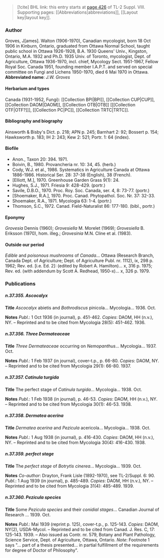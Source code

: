 > [!cite] BHL link: this entry starts at [page 426](https://www.biodiversitylibrary.org/page/33258904) of TL-2 Suppl. VIII.
> Supporting pages: [[Abbreviations|abbreviations]], [[Layout key|layout key]].

### Author

Groves, J\[ames\]. Walton (1906-1970), Canadian mycologist, born 18 Oct 1906 in Kinburn, Ontario, graduated from Ottawa Normal School, taught public school in Ottawa 1926-1928, B.A. 1930 Queens' Univ., Kingston, Ontario, M.A. 1932 and Ph.D. 1935 Univ. of Toronto, mycologist, Dept. of Agriculture, Ottawa 1936-1970, incl. chief, Mycology Sect. 1951-1967, Fellow Royal Soc. Canada 1951, founding member I.A.P.T. and served on special committee on Fungi and Lichens 1950-1970, died 6 Mai 1970 in Ottawa. 
**Abbreviated name**: *J.W. Groves*

#### Herbarium and types

Canada (1931-1952, Fungi): [[Collection BPI|BPI]], [[Collection CUP|CUP]], [[Collection DAOM|DAOM]], [[Collection OTB|OTB]] \[[[Collection OTF|OTF?]]\], [[Collection PC|PC]], [[Collection TRTC|TRTC]].

#### Bibliography and biography

Ainsworth & Bisby's Dict. p. 218; APN p. 245; Barnhart 2: 92; Bossert p. 154; Hawksworth p. 183; IH 2: 243; Kew 2: 521; Portr. 1: 64 (index).

#### Biofile

- Anon., Taxon 20: 394. 1971.
- Boivin, B., 1980. Provancheria nr. 10: 34, 45. (herb.)
- Cody, W.J. et al., 1986. Systematics in Agriculture Canada at Ottawa 1886-1986. Historical Ser. 28: 37-38 (English), 38 (French).
- \[Elliott, M.\], 1970. Greenhouse Garden Grass 9(1): 24.
- Hughes, S.J., 1971. Friesia 9: 428-429. (portr.)
- Savile, D.B.O., 1970. Proc. Roy. Soc. Canada, ser. 4, 8: 73-77. (portr.)
- \[Shoemaker, R.A.\], 1970. Proc. Canad. Phytopathol. Soc. Nr. 37: 32-33.
- Shoemaker, R.A., 1971. Mycologia 63: 1-4. (portr.)
- Thomson, S.C., 1972. Canad. Field-Naturalist 86: 177-180. (bibl., portr.)

#### Eponymy

*Grovesia* Dennis (1960); *Grovesiella* M. Morelet (1969); *Grovesiella* B. Eriksson (1970), hom. illeg.; *Grovesinia* M.N. Cline et al. (1983).

#### Outside our period

*Edible* and *poisonous mushrooms* of *Canada*... Ottawa (Research Branch, Canada Dept. of Agriculture; Dept. of Agriculture Publ. nr. 1112), ix, 298 p. 1962; Rev. ed. \[i.e. Ed. 2\]: (edited by Robert A. Hamilton)... x, 316 p. 1975; Rev. ed. (with addendum by Scott A. Redhead, 1950-x)... x, 326 p. 1979.

### Publications

##### n.37.355. Ascocalyx

**Title**
*Ascocalyx* abietis and *Bothrodiscus* pinicola... Mycologia... 1936. Oct.

**Notes**
*Publ*.: 1 Oct 1936 (in journal), p. 451-462. *Copies*: DAOM, HH (n.v.), NY. – Reprinted and to be cited from Mycologia 28(5): 451-462. 1936.

##### n.37.356. Three Dermateaceae

**Title**
*Three Dermateaceae* occurring on *Nemopanthus*... Mycologia... 1937. Oct.

**Notes**
*Publ*.: 1 Feb 1937 (in journal), cover-t.p., p. 66-80. *Copies*: DAOM, NY. – Reprinted and to be cited from Mycologia 29(1): 66-80. 1937.

##### n.37.357. Catinula turgida

**Title**
The perfect stage of *Catinula turgida*... Mycologia... 1938. Oct.

**Notes**
*Publ*.: 1 Feb 1938 (in journal), p. 46-53. *Copies*: DAOM, HH (n.v.), NY. – Reprinted and to be cited from Mycologia 30(1): 46-53. 1938.

##### n.37.358. Dermatea acerina

**Title**
*Dermatea acerina* and *Pezicula* acericola... Mycologia... 1938. Oct.

**Notes**
*Publ*.: 1 Aug 1938 (in journal), p. 416-430. *Copies*: DAOM, HH (n.v.), NY. – Reprinted and to be cited from Mycologia 30(4): 416-430. 1938.

##### n.37.359. perfect stage

**Title**
The *perfect stage* of *Botrytis cinerea*... Mycologia... 1939. Oct.

**Notes**
*Co-author*: Drayton, Frank Lisle (1892-1970), see TL-2/Suppl. 6: 90.
*Publ*.: 1 Aug 1939 (in journal), p. 485-489. *Copies*: DAOM, HH (n.v.), NY. – Reprinted and to be cited from Mycologia 31(4): 485-489. 1939.

##### n.37.360. Pezicula species

**Title**
Some *Pezicula species* and their *conidial stages*... Canadian Journal of Research ... 1939. Oct.

**Notes**
*Publ*.: Mai 1939 (reprint p. 125), cover-t.p., p. 125-143. *Copies*: DAOM, NY(2), USDA-Mycol. – Reprinted and to be cited from Canad. J. Res. C, 17: 125-143. 1939. – Also issued as Contr. nr. 579, Botany and Plant Pathology, Science Service, Dept. of Agriculture, Ottawa, Ontario.
*Note*: Footnote 1 says "... part of a thesis presented... in partial fulfillment of the requirements for degree of Doctor of Philosophy".

